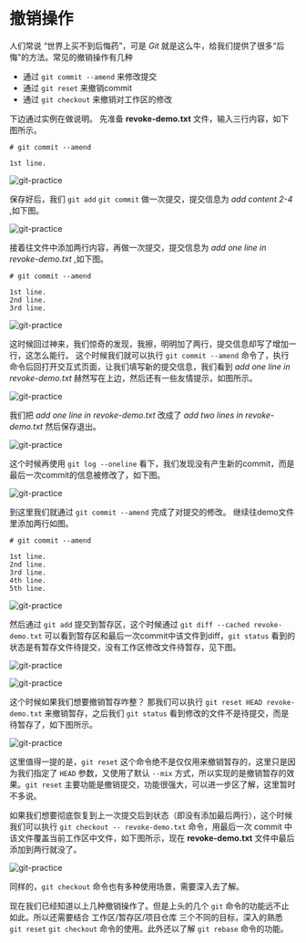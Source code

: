 # 撤销操作

人们常说 “世界上买不到后悔药”，可是 *Git* 就是这么牛，给我们提供了很多“后悔”的方法。常见的撤销操作有几种

* 通过 `git commit --amend` 来修改提交
* 通过 `git reset` 来撤销commit
* 通过 `git checkout` 来撤销对工作区的修改

下边通过实例在做说明。
先准备 **revoke-demo.txt** 文件，输入三行内容，如下图所示。

```
# git commit --amend

1st line.
```

![git-practice](https://github.com/op-y/git-practice/blob/master/images/2/snip.2-49.png)  

保存好后，我们 `git add` `git commit` 做一次提交，提交信息为 *add content 2-4* ,如下图。

![git-practice](https://github.com/op-y/git-practice/blob/master/images/2/snip.2-50.png) 

接着往文件中添加两行内容，再做一次提交，提交信息为 *add one line in revoke-demo.txt* ,如下图。

```
# git commit --amend

1st line.
2nd line.
3rd line.
```

![git-practice](https://github.com/op-y/git-practice/blob/master/images/2/snip.2-51.png) 

这时候回过神来，我们惊奇的发现，我擦，明明加了两行，提交信息却写了增加一行，这怎么能行。
这个时候我们就可以执行 `git commit --amend` 命令了，执行命令后回打开交互式页面，让我们填写新的提交信息，我们看到 *add one line in revoke-demo.txt* 赫然写在上边，然后还有一些友情提示，如图所示。

![git-practice](https://github.com/op-y/git-practice/blob/master/images/2/snip.2-52.png) 

我们把 *add one line in revoke-demo.txt* 改成了 *add two lines in revoke-demo.txt* 然后保存退出。

![git-practice](https://github.com/op-y/git-practice/blob/master/images/2/snip.2-53.png) 

这个时候再使用 `git log --oneline` 看下，我们发现没有产生新的commit，而是最后一次commit的信息被修改了，如下图。

![git-practice](https://github.com/op-y/git-practice/blob/master/images/2/snip.2-54.png) 

到这里我们就通过 `git commit --amend` 完成了对提交的修改。
继续往demo文件里添加两行如图。

```
# git commit --amend

1st line.
2nd line.
3rd line.
4th line.
5th line.
```

![git-practice](https://github.com/op-y/git-practice/blob/master/images/2/snip.2-55.png) 

然后通过 `git add` 提交到暂存区，这个时候通过 `git diff --cached revoke-demo.txt` 可以看到暂存区和最后一次commit中该文件到diff，`git status` 看到的状态是有暂存文件待提交，没有工作区修改文件待暂存，见下图。

![git-practice](https://github.com/op-y/git-practice/blob/master/images/2/snip.2-56.png) 

![git-practice](https://github.com/op-y/git-practice/blob/master/images/2/snip.2-57.png) 

这个时候如果我们想要撤销暂存咋整？
那我们可以执行 `git reset HEAD revoke-demo.txt` 来撤销暂存，之后我们 `git status` 看到修改的文件不是待提交，而是待暂存了，如下图所示。 

![git-practice](https://github.com/op-y/git-practice/blob/master/images/2/snip.2-58.png) 

这里值得一提的是，`git reset` 这个命令绝不是仅仅用来撤销暂存的，这里只是因为我们指定了 `HEAD` 参数，又使用了默认 `--mix` 方式，所以实现的是撤销暂存的效果。`git reset` 主要功能是撤销提交，功能很强大，可以进一步区了解，这里暂时不多说。

如果我们想要彻底恢复到上一次提交后到状态（即没有添加最后两行），这个时候我们可以执行 `git checkout -- revoke-demo.txt` 命令，用最后一次 commit 中该文件覆盖当前工作区中文件，如下图所示，现在 **revoke-demo.txt** 文件中最后添加到两行就没了。

![git-practice](https://github.com/op-y/git-practice/blob/master/images/2/snip.2-59.png) 

同样的，`git checkout` 命令也有多种使用场景，需要深入去了解。

现在我们已经知道以上几种撤销操作了。但是上头的几个 `git` 命令的功能远不止如此。所以还需要结合 工作区/暂存区/项目仓库 三个不同的目标，深入的熟悉 `git reset` `git checkout` 命令的使用。此外还以了解 `git rebase` 命令的功能。
